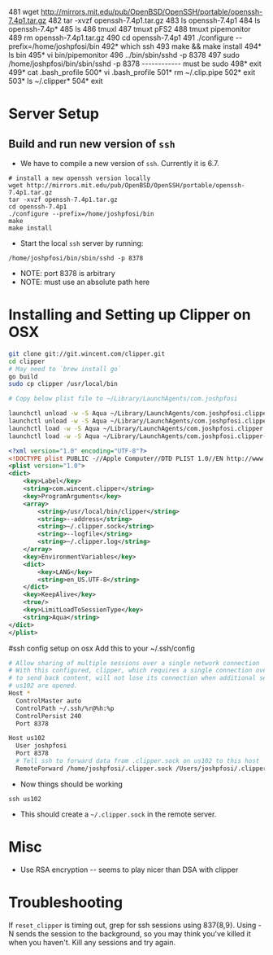   481  wget http://mirrors.mit.edu/pub/OpenBSD/OpenSSH/portable/openssh-7.4p1.tar.gz
  482  tar -xvzf openssh-7.4p1.tar.gz
  483  ls openssh-7.4p1
  484  ls openssh-7.4p*
  485  ls
  486  tmuxl
  487  tmuxt pFS2
  488  tmuxt pipemonitor
  489  rm openssh-7.4p1.tar.gz
  490  cd openssh-7.4p1
  491  ./configure --prefix=/home/joshpfosi/bin
  492* which ssh
  493  make && make install
  494* ls bin
  495* vi bin/pipemonitor
  496  ../bin/sbin/sshd -p 8378
  497  sudo /home/joshpfosi/bin/sbin/sshd -p 8378
  ------------ must be sudo
  498* exit
  499* cat .bash_profile
  500* vi .bash_profile
  501* rm ~/.clip.pipe
  502* exit
  503* ls ~/.clipper*
  504* exit

# Server Setup

## Build and run new version of `ssh`

* We have to compile a new version of `ssh`. Currently it is 6.7. 

```
# install a new openssh version locally
wget http://mirrors.mit.edu/pub/OpenBSD/OpenSSH/portable/openssh-7.4p1.tar.gz
tar -xvzf openssh-7.4p1.tar.gz
cd openssh-7.4p1
./configure --prefix=/home/joshpfosi/bin
make
make install
```

* Start the local `ssh` server by running:

```
/home/joshpfosi/bin/sbin/sshd -p 8378
```

* NOTE: port 8378 is arbitrary
* NOTE: must use an absolute path here

# Installing and Setting up Clipper on OSX

```sh
git clone git://git.wincent.com/clipper.git
cd clipper
# May need to `brew install go`
go build
sudo cp clipper /usr/local/bin

# Copy below plist file to ~/Library/LaunchAgents/com.joshpfosi

launchctl unload -w -S Aqua ~/Library/LaunchAgents/com.joshpfosi.clipper.plist
launchctl unload -w -S Aqua ~/Library/LaunchAgents/com.joshpfosi.clipper-bus101.plist
launchctl load -w -S Aqua ~/Library/LaunchAgents/com.joshpfosi.clipper.plist
launchctl load -w -S Aqua ~/Library/LaunchAgents/com.joshpfosi.clipper-bus101.plist
```

```xml
<?xml version="1.0" encoding="UTF-8"?>
<!DOCTYPE plist PUBLIC -//Apple Computer//DTD PLIST 1.0//EN http://www.apple.com/DTDs/PropertyList-1.0.dtd >
<plist version="1.0">
<dict>
	<key>Label</key>
	<string>com.wincent.clipper</string>
	<key>ProgramArguments</key>
	<array>
		<string>/usr/local/bin/clipper</string>
		<string>--address</string>
		<string>~/.clipper.sock</string>
		<string>--logfile</string>
		<string>~/.clipper.log</string>
	</array>
	<key>EnvironmentVariables</key>
	<dict>
		<key>LANG</key>
		<string>en_US.UTF-8</string>
	</dict>
	<key>KeepAlive</key>
	<true/>
	<key>LimitLoadToSessionType</key>
	<string>Aqua</string>
</dict>
</plist>
```

#ssh config setup on osx
Add this to your ~/.ssh/config

```sh
# Allow sharing of multiple sessions over a single network connection
# With this configured, clipper, which requires a single connection over which
# to send back content, will not lose its connection when additional sessions to
# us102 are opened.
Host *
  ControlMaster auto
  ControlPath ~/.ssh/%r@%h:%p
  ControlPersist 240
  Port 8378

Host us102
  User joshpfosi
  Port 8378
  # Tell ssh to forward data from .clipper.sock on us102 to this host
  RemoteForward /home/joshpfosi/.clipper.sock /Users/joshpfosi/.clipper.sock
```

* Now things should be working

```
ssh us102
```

* This should create a `~/.clipper.sock` in the remote server. 

# Misc

* Use RSA encryption -- seems to play nicer than DSA with clipper

# Troubleshooting

If `reset_clipper` is timing out, grep for ssh sessions using 837{8,9}. Using -N
sends the session to the background, so you may think you've killed it when you
haven't. Kill any sessions and try again.
